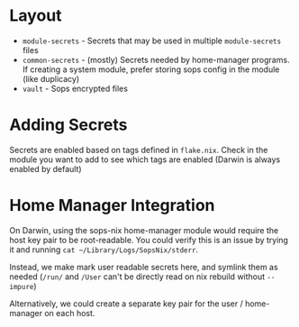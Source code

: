 # Layout

- `module-secrets` - Secrets that may be used in multiple `module-secrets` files
- `common-secrets` - (mostly) Secrets needed by home-manager programs. If creating a system module, prefer storing sops config in the module (like duplicacy)
- `vault` - Sops encrypted files

# Adding Secrets

Secrets are enabled based on tags defined in `flake.nix`. Check in the module you want to add to see which tags are enabled (Darwin is always enabled by default)

# Home Manager Integration

On Darwin, using the sops-nix home-manager module would require the host key pair to be root-readable. You could verify this is an issue by trying it and running `cat ~/Library/Logs/SopsNix/stderr`.

Instead, we make mark user readable secrets here, and symlink them as needed (`/run/` and `/User` can't be directly read on nix rebuild without `--impure`)

Alternatively, we could create a separate key pair for the user / home-manager on each host.
